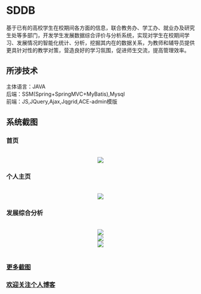 # SDDB
基于已有的高校学生在校期间各方面的信息，联合教务办、学工办、就业办及研究生处等多部门，开发学生发展数据综合评价与分析系统，实现对学生在校期间学习、发展情况的智能化统计、分析，挖掘其内在的数据关系，为教师和辅导员提供更具针对性的教学对策，营造良好的学习氛围，促进师生交流，提高管理效率。

## 所涉技术 
主体语言：JAVA  
后端：SSM(Spring+SpringMVC+MyBatis),Mysql  
前端：JS,JQuery,Ajax,Jqgrid,ACE-admin模版  

## 系统截图

### 首页
<br>
<div align="center">
  <img src="https://github.com/SunAlwaysOnline/SDDB/blob/master/screenShot/首页.png"/>
</div>

### 个人主页
<br>
<div align="center">
  <img src="https://github.com/SunAlwaysOnline/SDDB/blob/master/screenShot/个人主页.png"/>
</div>

### 发展综合分析
<br>
<div align="center">
  <img src="https://github.com/SunAlwaysOnline/SDDB/blob/master/screenShot/数据分析模块-发展分析1.png"/>
</div>
<div align="center">
  <img src="https://github.com/SunAlwaysOnline/SDDB/blob/master/screenShot/数据分析模块-发展分析2.png"/>
</div>
<div align="center">
  <img src="https://github.com/SunAlwaysOnline/SDDB/blob/master/screenShot/数据分析模块-发展分析3.png"/>
</div>
<br>

### <a href="https://github.com/SunAlwaysOnline/SDDB/tree/master/screenShot">更多截图</a>

### <a href="https://blog.csdn.net/qq_33591903">欢迎关注个人博客</a>
